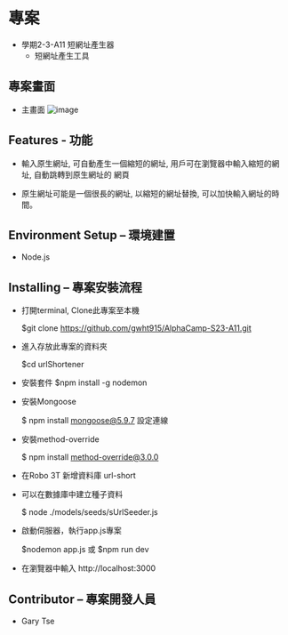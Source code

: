 
# 專案

   - 學期2-3-A11 短網址產生器
      * 短網址產生工具
      
    
## 專案畫面

   - 主畫面
      ![image](https://github.com/gwht915/AlphaCamp-S23-A11/blob/main/images/S2-3-A8-1.png)

   
## Features - 功能

   - 輸入原生網址, 可自動產生一個縮短的網址, 用戶可在瀏覽器中輸入縮短的網址, 自動跳轉到原生網址的
     網頁

   - 原生網址可能是一個很長的網址, 以縮短的網址替換, 可以加快輸入網址的時間。

## Environment Setup – 環境建置

   - Node.js

## Installing – 專案安裝流程

   - 打開terminal, Clone此專案至本機

      $git clone https://github.com/gwht915/AlphaCamp-S23-A11.git

   - 進入存放此專案的資料夾

      $cd urlShortener

   - 安裝套件
      $npm install -g nodemon

   - 安裝Mongoose

      $ npm install mongoose@5.9.7
      設定連線

   - 安裝method-override

      $ npm install method-override@3.0.0

   - 在Robo 3T 新增資料庫 url-short

   - 可以在數據庫中建立種子資料
   
      $ node ./models/seeds/sUrlSeeder.js
      

   - 啟動伺服器，執行app.js專案

      $nodemon app.js 或
      $npm run dev

   - 在瀏覽器中輸入 http://localhost:3000

## Contributor – 專案開發人員

   - Gary Tse


